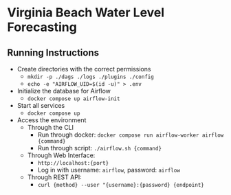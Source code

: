 # Virginia Beach Water Level Forecasting

## Running Instructions
* Create directories with the correct permissions
    * `mkdir -p ./dags ./logs ./plugins ./config`
    * `echo -e "AIRFLOW_UID=$(id -u)" > .env`
* Initialize the database for Airflow
    * `docker compose up airflow-init`
* Start all services
    * `docker compose up`
* Access the environment
    * Through the CLI
        * Run through docker: `docker compose run airflow-worker airflow {command}`
        * Run through script: `./airflow.sh {command}`
    * Through Web Interface:
        * `http://localhost:{port}`
        * Log in with username: `airflow`, password: `airflow`
    * Through REST API:
        * `curl {method} --user "{username}:{password} {endpoint}`

